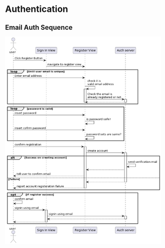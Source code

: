# Authentication

## Email Auth Sequence

![](../../out/docs/auth/email_signin_sequence/email_signin_sequence.png)
